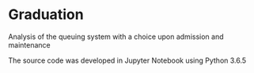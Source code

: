 # Graduation
Analysis of the queuing system with a choice upon admission and maintenance

The source code was developed in Jupyter Notebook using Python 3.6.5